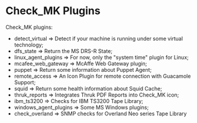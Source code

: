 # Check_MK Plugins

Check_MK plugins:
 - detect_virtual => Detect if your machine is running under some virtual technology;
 - dfs_state => Return the MS DRS-R State;
 - linux_agent_plugins => For now, only the "system time" plugin for Linux;
 - mcafee_web_gateway => McAffe Web Gateway plugin;
 - puppet => Return some information about Puppet Agent;
 - remote_access => An Icon Plugin for remote connection with Guacamole Support;
 - squid => Return some health information about Squid Cache;
 - thruk_reports => Integrates Thruk PDF Reports into Check_MK icon;
 - ibm_ts3200 => Checks for IBM TS3200 Tape Library;
 - windows_agent_plugins => Some MS Windows plugins;
 - check_overland => SNMP checks for Overland Neo series Tape Library

